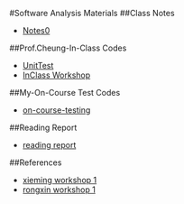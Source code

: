 #Software Analysis Materials
##Class Notes
- [Notes0](Notes.md)

##Prof.Cheung-In-Class Codes
- [UnitTest](in-class-projects/UnitTest)
- [InClass Workshop](in-class-projects/JunitWorkshop)

##My-On-Course Test Codes
- [on-course-testing](on-course-testing)

##Reading Report
- [reading report](ReadingReport)

##References
- [xieming workshop 1](References/xieming_workshop1)
- [rongxin workshop 1](References/workshop1)
